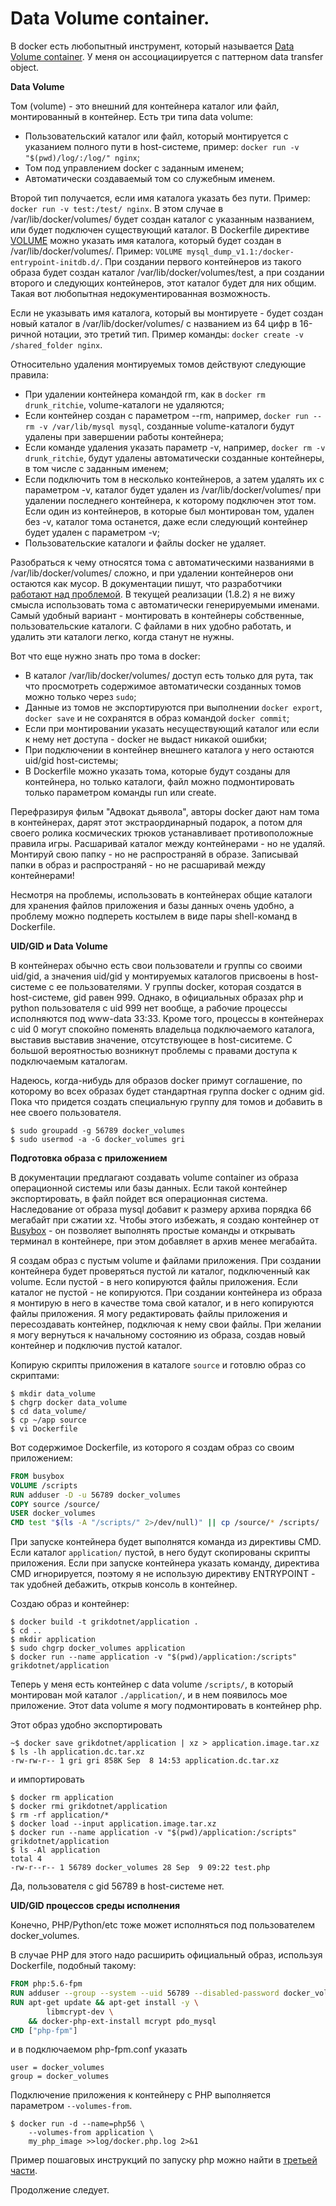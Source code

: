 Data Volume container.
========

В docker есть любопытный инструмент, который называется [Data Volume сontainer](https://docs.docker.com/userguide/dockervolumes/#creating-and-mounting-a-data-volume-container). 
У меня он ассоциациируется с паттерном data transfer object.

**Data Volume**

Том (volume) - это внешний для контейнера каталог или файл, монтированный в контейнер.
Есть три типа data volume:
* Пользовательский каталог или файл, который монтируется с указанием полного пути в host-системе, пример: `docker run -v "$(pwd)/log/:/log/" nginx`;
* Том под управлением docker с заданным именем;
* Автоматически создаваемый том со служебным именем.

Второй тип получается, если имя каталога указать без пути. Пример: `docker run -v test:/test/ nginx`. В этом случае в /var/lib/docker/volumes/ будет создан каталог с указанным названием, или будет подключен существующий каталог.
В Dockerfile директиве [VOLUME](https://docs.docker.com/reference/builder/#volume) можно указать имя каталога, который будет создан в /var/lib/docker/volumes/. Пример: `VOLUME mysql_dump_v1.1:/docker-entrypoint-initdb.d/`. При создании первого контейнеров из такого образа будет создан каталог /var/lib/docker/volumes/test, а при создании второго и следующих контейнеров, этот каталог будет для них общим. Такая вот любопытная недокументированная возможность.

Если не указывать имя каталога, который вы монтируете - будет создан новый каталог в /var/lib/docker/volumes/ с названием из 64 цифр в 16-ричной нотации, это третий тип. Пример команды: `docker create -v /shared_folder nginx`.

Относительно удаления монтируемых томов действуют следующие правила:
* При удалении контейнера командой rm, как в `docker rm drunk_ritchie`, volume-каталоги не удаляются;
* Если контейнер создан с параметром --rm, например, `docker run --rm -v /var/lib/mysql mysql`, созданные volume-каталоги будут удалены при завершении работы контейнера;
* Если команде удаления указать параметр -v, например, `docker rm -v drunk_ritchie`, будут удалены автоматически созданные контейнеры, в том числе с заданным именем;
* Если подключить том в несколько контейнеров, а затем удалять их с параметром -v, каталог будет удален из /var/lib/docker/volumes/ при удалении последнего контейнера, к которому подключен этот том. Если один из контейнеров, в которые был монтирован том, удален без -v, каталог тома останется, даже если следующий контейнер будет удален с параметром -v;
* Пользовательские каталоги и файлы docker не удаляет.

Разобраться к чему относятся тома с автоматическими названиями в /var/lib/docker/volumes/ сложно, и при удалении контейнеров они остаются как мусор. В документации пишут, что разработчики [работают над проблемой](https://github.com/docker/docker/issues/14214).
В текущей реализации (1.8.2) я не вижу смысла использовать тома с автоматически генерируемыми именами.
Самый удобный вариант - монтировать в контейнеры собственные, пользовательские каталоги. С файлами в них удобно работать, и удалить эти каталоги легко, когда станут не нужны.

Вот что еще нужно знать про тома в docker:
* В каталог /var/lib/docker/volumes/ доступ есть только для рута, так что просмотреть содержимое автоматически созданных томов можно только через `sudo`;
* Данные из томов не экспортируются при выполнении `docker export`, `docker save` и не сохранятся в образ командой `docker commit`;
* Если при монтировании указать несуществующий каталог или если к нему нет доступа - docker не выдаст никакой ошибки;
* При подключении в контейнер внешнего каталога у него остаются uid/gid host-системы;
* В Dockerfile можно указать тома, которые будут созданы для контейнера, но только каталоги, файл можно подмонтировать только параметром команды run или create.

Перефразируя фильм "Адвокат дьявола", авторы docker дают нам тома в контейнерах, дарят этот экстраординарный подарок, а потом для своего ролика космических трюков устанавливает противоположные правила игры.
Расшаривай каталог между контейнерами - но не удаляй. Монтируй свою папку - но не распространяй в образе. Записывай папки в образ и распространяй - но не расшаривай между контейнерами!

Несмотря на проблемы, использовать в контейнерах общие каталоги для хранения файлов приложения и базы данных очень удобно, а проблему можно подпереть костылем в виде пары shell-команд в Dockerfile.

**UID/GID и Data Volume**

В контейнерах обычно есть свои пользователи и группы со своими uid/gid, а значения uid/gid у монтируемых каталогов присвоены в host-системе с ее пользователями.
У группы docker, которая создатся в host-системе, gid равен 999. Однако, в официальных образах php и python пользователя с uid 999 нет вообще, а рабочие процессы исполняются под www-data 33:33.
Кроме того, процессы в контейнерах с uid 0 могут спокойно поменять владельца подключаемого каталога, выставив выставив значение, отсутствующее в host-сиситеме.
С большой вероятностью возникнут проблемы с правами доступа к подключаемым каталогам.

Надеюсь, когда-нибудь для образов docker примут соглашение, по которому во всех образах будет стандартная группа docker с одним gid. Пока что придется создать специальную группу для томов и добавить в нее своего пользователя.

```console
$ sudo groupadd -g 56789 docker_volumes
$ sudo usermod -a -G docker_volumes gri
```

**Подготовка образа с приложением**

В документации предлагают создавать volume container из образа операционной системы или базы данных.
Если такой контейнер экспортировать, в файл пойдет вся операционная система. Наследование от образа mysql добавит к размеру архива порядка 66 мегабайт при сжатии xz. Чтобы этого избежать, я создаю контейнер от [Busybox](https://hub.docker.com/r/library/busybox/) - он позволяет выполнять простые команды и открывать терминал в контейнере, при этом добавляет в архив менее мегабайта.

Я создам образ с пустым volume и файлами приложения. При создании контейнера будет проверяться пустой ли каталог, подключенный как volume.
Если пустой - в него копируются файлы приложения. Если каталог не пустой - не копируются.
При создании контейнера из образа я монтирую в него в качестве тома свой каталог, и в него копируются файлы приложения.
Я могу редактировать файлы приложения и пересоздавать контейнер, подключая к нему свои файлы.
При желании я могу вернуться к начальному состоянию из образа, создав новый контейнер и подключив пустой каталог.

Копирую скрипты приложения в каталоге `source` и готовлю образ со скриптами:
```console
$ mkdir data_volume
$ chgrp docker data_volume
$ cd data_volume/
$ cp ~/app source
$ vi Dockerfile
```

Вот содержимое Dockerfile, из которого я создам образ со своим приложением:
```Dockerfile
FROM busybox
VOLUME /scripts
RUN adduser -D -u 56789 docker_volumes
COPY source /source/
USER docker_volumes
CMD test "$(ls -A "/scripts/" 2>/dev/null)" || cp /source/* /scripts/
```
При запуске контейнера будет выполнятся команда из директивы CMD. Если каталог `application/` пустой, в него будут скопированы скрипты приложения.
Если при запуске контейнера указать команду, директива CMD игнорируется, поэтому я не использую директиву ENTRYPOINT - так удобней дебажить, открыв консоль в контейнер.

Создаю образ и контейнер:
```
$ docker build -t grikdotnet/application .
$ cd ..
$ mkdir application
$ sudo chgrp docker_volumes application
$ docker run --name application -v "$(pwd)/application:/scripts" grikdotnet/application
```
Теперь у меня есть контейнер с data volume `/scripts/`, в который монтирован мой каталог `./application/`, и в нем появилось мое приложение.
Этот data volume я могу подмонтировать в контейнер php.


Этот образ удобно экспортировать
```
~$ docker save grikdotnet/application | xz > application.image.tar.xz
$ ls -lh application.dc.tar.xz
-rw-rw-r-- 1 gri gri 858K Sep  8 14:53 application.dc.tar.xz
```
и импортировать
```
$ docker rm application
$ docker rmi grikdotnet/application
$ rm -rf application/*
$ docker load --input application.image.tar.xz
$ docker run --name application -v "$(pwd)/application:/scripts" grikdotnet/application
$ ls -Al application
total 4
-rw-r--r-- 1 56789 docker_volumes 28 Sep  9 09:22 test.php
```
Да, пользователя с gid 56789 в host-системе нет.

**UID/GID процессов среды исполнения**

Конечно, PHP/Python/etc тоже может исполняться под пользователем docker_volumes.

В случае PHP для этого надо расширить официальный образ, используя Dockerfile, подобный такому:
```Dockerfile
FROM php:5.6-fpm
RUN adduser --group --system --uid 56789 --disabled-password docker_volumes
RUN apt-get update && apt-get install -y \
        libmcrypt-dev \
    && docker-php-ext-install mcrypt pdo_mysql
CMD ["php-fpm"]
```
и в подключаемом php-fpm.conf указать

	user = docker_volumes
	group = docker_volumes

Подключение приложения к контейнеру с PHP выполняется параметром `--volumes-from`.
```
$ docker run -d --name=php56 \
	--volumes-from application \
	my_php_image >>log/docker.php.log 2>&1
```

Пример пошаговых инструкций по запуску php можно найти в [третьей части](https://github.com/grikdotnet/docker_articles/blob/master/docker3.md).

Продолжение следует.
